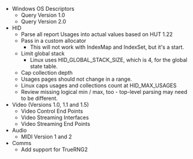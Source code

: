 * Windows OS Descriptors
  * Query Version 1.0
  * Query Version 2.0
* HID
  * Parse all report Usages into actual values based on HUT 1.22
  * Pass in a custom allocator
    * This will not work with IndexMap and IndexSet, but it's a start.
  * Limit global stack
    * Linux uses HID_GLOBAL_STACK_SIZE, which is 4, for the global state table.
  * Cap collection depth
  * Usages pages should not change in a range.
  * Linux caps usages and collections count at HID_MAX_USAGES
  * Review missing logical min / max, too - top-level parsing may need to be different.
* Video (Versions 1.0, 1.1 and 1.5)
  * Video Control End Points
  * Video Streaming Interfaces
  * Video Streaming End Points
* Audio
  * MIDI Version 1 and 2
* Comms
  * Add support for TrueRNG2
